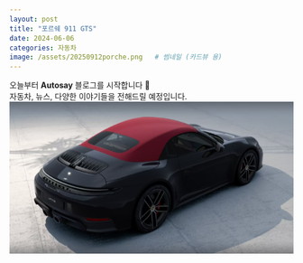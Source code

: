 ```yaml
---
layout: post
title: "포르쉐 911 GTS"
date: 2024-06-06
categories: 자동차
image: /assets/20250912porche.png   # 썸네일 (카드뷰 용)
---
```


오늘부터 **Autosay** 블로그를 시작합니다 🚗  
자동차, 뉴스, 다양한 이야기들을 전해드릴 예정입니다.
![포르쉐 911 GTS](/assets/20250912porche.png)
